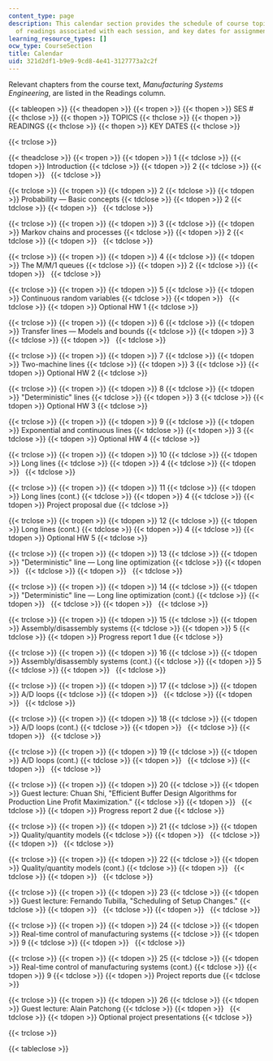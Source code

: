 ```yaml
---
content_type: page
description: This calendar section provides the schedule of course topics, the number
  of readings associated with each session, and key dates for assignments.
learning_resource_types: []
ocw_type: CourseSection
title: Calendar
uid: 321d2df1-b9e9-9cd8-4e41-3127773a2c2f
---
```


Relevant chapters from the course text, _Manufacturing Systems Engineering_, are listed in the Readings column.

{{< tableopen >}}
{{< theadopen >}}
{{< tropen >}}
{{< thopen >}}
SES #
{{< thclose >}}
{{< thopen >}}
TOPICS
{{< thclose >}}
{{< thopen >}}
READINGS
{{< thclose >}}
{{< thopen >}}
KEY DATES
{{< thclose >}}

{{< trclose >}}

{{< theadclose >}}
{{< tropen >}}
{{< tdopen >}}
1
{{< tdclose >}}
{{< tdopen >}}
Introduction
{{< tdclose >}}
{{< tdopen >}}
2
{{< tdclose >}}
{{< tdopen >}}
 
{{< tdclose >}}

{{< trclose >}}
{{< tropen >}}
{{< tdopen >}}
2
{{< tdclose >}}
{{< tdopen >}}
Probability — Basic concepts
{{< tdclose >}}
{{< tdopen >}}
2
{{< tdclose >}}
{{< tdopen >}}
 
{{< tdclose >}}

{{< trclose >}}
{{< tropen >}}
{{< tdopen >}}
3
{{< tdclose >}}
{{< tdopen >}}
Markov chains and processes
{{< tdclose >}}
{{< tdopen >}}
2
{{< tdclose >}}
{{< tdopen >}}
 
{{< tdclose >}}

{{< trclose >}}
{{< tropen >}}
{{< tdopen >}}
4
{{< tdclose >}}
{{< tdopen >}}
The M/M/1 queues
{{< tdclose >}}
{{< tdopen >}}
2
{{< tdclose >}}
{{< tdopen >}}
 
{{< tdclose >}}

{{< trclose >}}
{{< tropen >}}
{{< tdopen >}}
5
{{< tdclose >}}
{{< tdopen >}}
Continuous random variables
{{< tdclose >}}
{{< tdopen >}}
 
{{< tdclose >}}
{{< tdopen >}}
Optional HW 1
{{< tdclose >}}

{{< trclose >}}
{{< tropen >}}
{{< tdopen >}}
6
{{< tdclose >}}
{{< tdopen >}}
Transfer lines — Models and bounds
{{< tdclose >}}
{{< tdopen >}}
3
{{< tdclose >}}
{{< tdopen >}}
 
{{< tdclose >}}

{{< trclose >}}
{{< tropen >}}
{{< tdopen >}}
7
{{< tdclose >}}
{{< tdopen >}}
Two-machine lines
{{< tdclose >}}
{{< tdopen >}}
3
{{< tdclose >}}
{{< tdopen >}}
Optional HW 2
{{< tdclose >}}

{{< trclose >}}
{{< tropen >}}
{{< tdopen >}}
8
{{< tdclose >}}
{{< tdopen >}}
"Deterministic" lines
{{< tdclose >}}
{{< tdopen >}}
3
{{< tdclose >}}
{{< tdopen >}}
Optional HW 3
{{< tdclose >}}

{{< trclose >}}
{{< tropen >}}
{{< tdopen >}}
9
{{< tdclose >}}
{{< tdopen >}}
Exponential and continuous lines
{{< tdclose >}}
{{< tdopen >}}
3
{{< tdclose >}}
{{< tdopen >}}
Optional HW 4
{{< tdclose >}}

{{< trclose >}}
{{< tropen >}}
{{< tdopen >}}
10
{{< tdclose >}}
{{< tdopen >}}
Long lines
{{< tdclose >}}
{{< tdopen >}}
4
{{< tdclose >}}
{{< tdopen >}}
 
{{< tdclose >}}

{{< trclose >}}
{{< tropen >}}
{{< tdopen >}}
11
{{< tdclose >}}
{{< tdopen >}}
Long lines (cont.)
{{< tdclose >}}
{{< tdopen >}}
4
{{< tdclose >}}
{{< tdopen >}}
Project proposal due
{{< tdclose >}}

{{< trclose >}}
{{< tropen >}}
{{< tdopen >}}
12
{{< tdclose >}}
{{< tdopen >}}
Long lines (cont.)
{{< tdclose >}}
{{< tdopen >}}
4
{{< tdclose >}}
{{< tdopen >}}
Optional HW 5
{{< tdclose >}}

{{< trclose >}}
{{< tropen >}}
{{< tdopen >}}
13
{{< tdclose >}}
{{< tdopen >}}
"Deterministic" line — Long line optimization
{{< tdclose >}}
{{< tdopen >}}
 
{{< tdclose >}}
{{< tdopen >}}
 
{{< tdclose >}}

{{< trclose >}}
{{< tropen >}}
{{< tdopen >}}
14
{{< tdclose >}}
{{< tdopen >}}
"Deterministic" line — Long line optimization (cont.)
{{< tdclose >}}
{{< tdopen >}}
 
{{< tdclose >}}
{{< tdopen >}}
 
{{< tdclose >}}

{{< trclose >}}
{{< tropen >}}
{{< tdopen >}}
15
{{< tdclose >}}
{{< tdopen >}}
Assembly/disassembly systems
{{< tdclose >}}
{{< tdopen >}}
5
{{< tdclose >}}
{{< tdopen >}}
Progress report 1 due
{{< tdclose >}}

{{< trclose >}}
{{< tropen >}}
{{< tdopen >}}
16
{{< tdclose >}}
{{< tdopen >}}
Assembly/disassembly systems (cont.)
{{< tdclose >}}
{{< tdopen >}}
5
{{< tdclose >}}
{{< tdopen >}}
 
{{< tdclose >}}

{{< trclose >}}
{{< tropen >}}
{{< tdopen >}}
17
{{< tdclose >}}
{{< tdopen >}}
A/D loops
{{< tdclose >}}
{{< tdopen >}}
 
{{< tdclose >}}
{{< tdopen >}}
 
{{< tdclose >}}

{{< trclose >}}
{{< tropen >}}
{{< tdopen >}}
18
{{< tdclose >}}
{{< tdopen >}}
A/D loops (cont.)
{{< tdclose >}}
{{< tdopen >}}
 
{{< tdclose >}}
{{< tdopen >}}
 
{{< tdclose >}}

{{< trclose >}}
{{< tropen >}}
{{< tdopen >}}
19
{{< tdclose >}}
{{< tdopen >}}
A/D loops (cont.)
{{< tdclose >}}
{{< tdopen >}}
 
{{< tdclose >}}
{{< tdopen >}}
 
{{< tdclose >}}

{{< trclose >}}
{{< tropen >}}
{{< tdopen >}}
20
{{< tdclose >}}
{{< tdopen >}}
Guest lecture: Chuan Shi, "Efficient Buffer Design Algorithms for Production Line Profit Maximization."
{{< tdclose >}}
{{< tdopen >}}
 
{{< tdclose >}}
{{< tdopen >}}
Progress report 2 due
{{< tdclose >}}

{{< trclose >}}
{{< tropen >}}
{{< tdopen >}}
21
{{< tdclose >}}
{{< tdopen >}}
Quality/quantity models
{{< tdclose >}}
{{< tdopen >}}
 
{{< tdclose >}}
{{< tdopen >}}
 
{{< tdclose >}}

{{< trclose >}}
{{< tropen >}}
{{< tdopen >}}
22
{{< tdclose >}}
{{< tdopen >}}
Quality/quantity models (cont.)
{{< tdclose >}}
{{< tdopen >}}
 
{{< tdclose >}}
{{< tdopen >}}
 
{{< tdclose >}}

{{< trclose >}}
{{< tropen >}}
{{< tdopen >}}
23
{{< tdclose >}}
{{< tdopen >}}
Guest lecture: Fernando Tubilla, "Scheduling of Setup Changes."
{{< tdclose >}}
{{< tdopen >}}
 
{{< tdclose >}}
{{< tdopen >}}
 
{{< tdclose >}}

{{< trclose >}}
{{< tropen >}}
{{< tdopen >}}
24
{{< tdclose >}}
{{< tdopen >}}
Real-time control of manufacturing systems
{{< tdclose >}}
{{< tdopen >}}
9
{{< tdclose >}}
{{< tdopen >}}
 
{{< tdclose >}}

{{< trclose >}}
{{< tropen >}}
{{< tdopen >}}
25
{{< tdclose >}}
{{< tdopen >}}
Real-time control of manufacturing systems (cont.)
{{< tdclose >}}
{{< tdopen >}}
9
{{< tdclose >}}
{{< tdopen >}}
Project reports due
{{< tdclose >}}

{{< trclose >}}
{{< tropen >}}
{{< tdopen >}}
26
{{< tdclose >}}
{{< tdopen >}}
Guest lecture: Alain Patchong
{{< tdclose >}}
{{< tdopen >}}
 
{{< tdclose >}}
{{< tdopen >}}
Optional project presentations
{{< tdclose >}}

{{< trclose >}}

{{< tableclose >}}